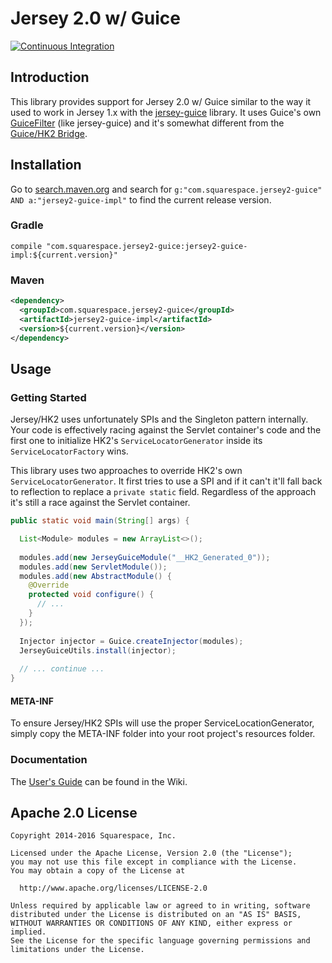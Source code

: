 # Jersey 2.0 w/ Guice

[![Continuous Integration](https://travis-ci.org/Squarespace/jersey2-guice.svg?branch=master)](https://travis-ci.org/Squarespace/jersey2-guice)

## Introduction

This library provides support for Jersey 2.0 w/ Guice similar to the way it used to work in Jersey 1.x with the [jersey-guice](https://jersey.java.net/nonav/apidocs/1.8/contribs/jersey-guice/com/sun/jersey/guice/spi/container/servlet/package-summary.html) library. It uses Guice's own [GuiceFilter](https://google-guice.googlecode.com/git/javadoc/com/google/inject/servlet/GuiceFilter.html) (like jersey-guice) and it's somewhat different from the [Guice/HK2 Bridge](https://hk2.java.net/guice-bridge).

## Installation

Go to [search.maven.org](http://search.maven.org) and search for `g:"com.squarespace.jersey2-guice" AND a:"jersey2-guice-impl"` to find the current release version.

### Gradle

```goovy
compile "com.squarespace.jersey2-guice:jersey2-guice-impl:${current.version}"
```

### Maven

```xml
<dependency>
  <groupId>com.squarespace.jersey2-guice</groupId>
  <artifactId>jersey2-guice-impl</artifactId>
  <version>${current.version}</version>
</dependency>
```

## Usage

### Getting Started

Jersey/HK2 uses unfortunately SPIs and the Singleton pattern internally. Your code is effectively racing against the Servlet container's code and the first one to initialize HK2's `ServiceLocatorGenerator` inside its `ServiceLocatorFactory` wins.

This library uses two approaches to override HK2's own `ServiceLocatorGenerator`. It first tries to use a SPI and if it can't it'll fall back to reflection to replace a `private static` field. Regardless of the approach it's still a race against the Servlet container.


```java
public static void main(String[] args) {

  List<Module> modules = new ArrayList<>();
  
  modules.add(new JerseyGuiceModule("__HK2_Generated_0"));
  modules.add(new ServletModule());
  modules.add(new AbstractModule() {
    @Override
    protected void configure() {
      // ...
    }
  });
  
  Injector injector = Guice.createInjector(modules);
  JerseyGuiceUtils.install(injector);
  
  // ... continue ...
}

```

#### META-INF

To ensure Jersey/HK2 SPIs will use the proper ServiceLocationGenerator, simply copy the META-INF folder into your root project's resources folder.

### Documentation

The [User's Guide](https://github.com/Squarespace/jersey2-guice/wiki) can be found in the Wiki.

## Apache 2.0 License

    Copyright 2014-2016 Squarespace, Inc.
    
    Licensed under the Apache License, Version 2.0 (the "License");
    you may not use this file except in compliance with the License.
    You may obtain a copy of the License at
  
      http://www.apache.org/licenses/LICENSE-2.0
  
    Unless required by applicable law or agreed to in writing, software
    distributed under the License is distributed on an "AS IS" BASIS,
    WITHOUT WARRANTIES OR CONDITIONS OF ANY KIND, either express or implied.
    See the License for the specific language governing permissions and
    limitations under the License.
